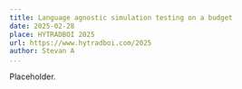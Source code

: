 ```yaml
---
title: Language agnostic simulation testing on a budget
date: 2025-02-28
place: HYTRADBOI 2025
url: https://www.hytradboi.com/2025
author: Stevan A
...
```


Placeholder.

